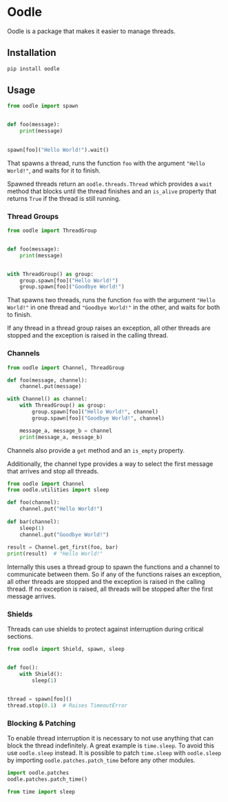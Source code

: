 # Oodle

Oodle is a package that makes it easier to manage threads.

## Installation

```bash
pip install oodle
```

## Usage

```python
from oodle import spawn


def foo(message):
    print(message)

    
spawn[foo]("Hello World!").wait()
```

That spawns a thread, runs the function `foo` with the argument `"Hello World!"`, and waits for it to finish.

Spawned threads return an `oodle.threads.Thread` which provides a `wait` method that blocks until the thread finishes and an `is_alive` property that returns `True` if the thread is still running.

### Thread Groups

```python
from oodle import ThreadGroup


def foo(message):
    print(message)


with ThreadGroup() as group:
    group.spawn[foo]("Hello World!")
    group.spawn[foo]("Goodbye World!")
```

That spawns two threads, runs the function `foo` with the argument `"Hello World!"` in one thread and `"Goodbye World!"` in the other, and waits for both to finish.

If any thread in a thread group raises an exception, all other threads are stopped and the exception is raised in the calling thread.

### Channels

```python
from oodle import Channel, ThreadGroup

def foo(message, channel):
    channel.put(message)

with Channel() as channel:
    with ThreadGroup() as group:
        group.spawn[foo]("Hello World!", channel)
        group.spawn[foo]("Goodbye World!", channel)

    message_a, message_b = channel
    print(message_a, message_b)
```

Channels also provide a `get` method and an `is_empty` property.

Additionally, the channel type provides a way to select the first message that arrives and stop all threads.

```python
from oodle import Channel
from oodle.utilities import sleep

def foo(channel):
    channel.put("Hello World!")
    
def bar(channel):
    sleep(1)
    channel.put("Goodbye World!")
    
result = Channel.get_first(foo, bar)
print(result)  # "Hello World!"
```

Internally this uses a thread group to spawn the functions and a channel to communicate between them. So if any of the functions raises an exception, all other threads are stopped and the exception is raised in the calling thread. If no exception is raised, all threads will be stopped after the first message arrives.

### Shields

Threads can use shields to protect against interruption during critical sections.

```python
from oodle import Shield, spawn, sleep


def foo():
    with Shield():
        sleep(1)


thread = spawn[foo]()
thread.stop(0.1)  # Raises TimeoutError
```

### Blocking & Patching

To enable thread interruption it is necessary to not use anything that can block the thread indefinitely. A great example is `time.sleep`. To avoid this use `oodle.sleep` instead. It is possible to patch `time.sleep` with `oodle.sleep` by importing `oodle.patches.patch_time` before any other modules.

```python
import oodle.patches
oodle.patches.patch_time()

from time import sleep
```
